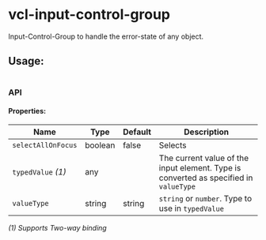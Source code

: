 # vcl-input-control-group

Input-Control-Group to handle the error-state of any object.

## Usage:

```html
```

### API

#### Properties:

| Name                | Type        | Default            | Description
| ------------        | ----------- | ------------------ |--------------
| `selectAllOnFocus`  | boolean     | false              | Selects
| `typedValue` *(1)*  | any         |                    | The current value of the input element. Type is converted as specified in `valueType`  
| `valueType`         | string      | string             | `string` or `number`. Type to use in `typedValue`

*(1) Supports Two-way binding*
